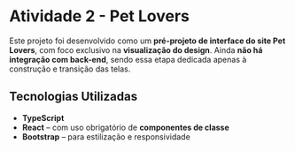 # Atividade 2 - Pet Lovers

Este projeto foi desenvolvido como um **pré-projeto de interface do site Pet Lovers**, com foco exclusivo na **visualização do design**. Ainda **não há integração com back-end**, sendo essa etapa dedicada apenas à construção e transição das telas.

## Tecnologias Utilizadas

- **TypeScript**
- **React** – com uso obrigatório de **componentes de classe**
- **Bootstrap** – para estilização e responsividade

